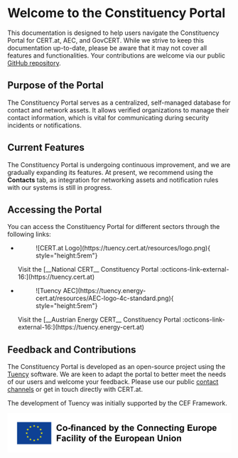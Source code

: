 # Welcome to the Constituency Portal

This documentation is designed to help users navigate the Constituency Portal for CERT.at, AEC,
and GovCERT. While we strive to keep this documentation up-to-date, please be aware that it may
not cover all features and functionalities. Your contributions are welcome
via our public [GitHub repository](https://github.com/certat/tuency-docs).

## Purpose of the Portal

The Constituency Portal serves as a centralized, self-managed database for contact and network
assets. It allows verified organizations to manage their contact information, which is vital for
communicating during security incidents or notifications.

## Current Features

The Constituency Portal is undergoing continuous improvement, and we are gradually expanding its
features. At present, we recommend using the **Contacts** tab, as integration for networking assets
and notification rules with our systems is still in progress.

## Accessing the Portal

You can access the Constituency Portal for different sectors through the following links:

<div class="grid cards" markdown>

-  <figure markdown="span">![CERT.at Logo](https://tuency.cert.at/resources/logo.png){ style="height:5rem"}</figure>
   Visit the [__National CERT__ Constituency Portal :octicons-link-external-16:](https://tuency.cert.at)
-  <figure markdown="span">![Tuency AEC](https://tuency.energy-cert.at/resources/AEC-logo-4c-standard.png){ style="height:5rem"}</figure>
   Visit the [__Austrian Energy CERT__ Constituency Portal :octicons-link-external-16:](https://tuency.energy-cert.at)
</div>

## Feedback and Contributions

The Constituency Portal is developed as an open-source project using the [Tuency](https://gitlab.com/intevation/tuency/tuency)
software. We are keen to adapt the portal to better meet the needs of our users and welcome your
feedback. Please use our public [contact channels](https://cert.at/en/about-us/contact/) or get in
touch directly with CERT.at.

The development of Tuency was initially supported by the CEF Framework.

![CEF Logo](assets/cef_logo.png)
